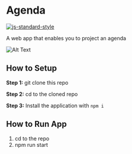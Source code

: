 #  Agenda
[![js-standard-style](https://img.shields.io/badge/code%20style-standard-brightgreen.svg?style=flat)](http://standardjs.com/)

A web app that enables you to project an agenda

![Alt Text](https://github.com/v-y-l/Agenda/blob/master/demo/demo.gif)

## How to Setup

**Step 1:** git clone this repo

**Step 2:** cd to the cloned repo

**Step 3:** Install the application with `npm i`

## How to Run App

1. cd to the repo
2. npm run start
